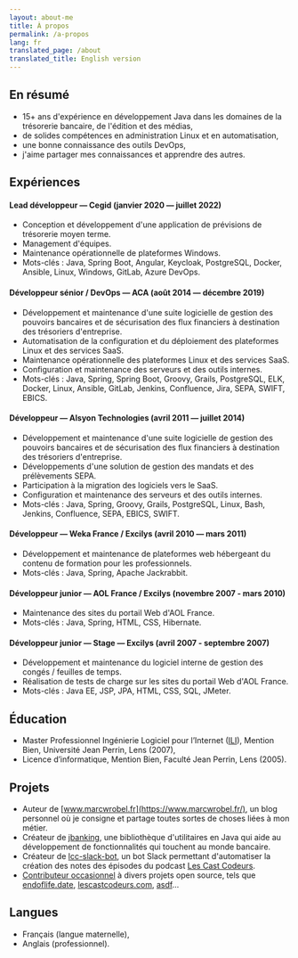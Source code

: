 ```yaml
---
layout: about-me
title: À propos
permalink: /a-propos
lang: fr
translated_page: /about
translated_title: English version
---
```


## En résumé

- 15+ ans d'expérience en développement Java dans les domaines de la trésorerie bancaire, de
  l'édition et des médias,
- de solides compétences en administration Linux et en automatisation,
- une bonne connaissance des outils DevOps,
- j'aime partager mes connaissances et apprendre des autres.

## Expériences

#### Lead développeur — Cegid (janvier 2020 — juillet 2022)

- Conception et développement d'une application de prévisions de trésorerie moyen terme.
- Management d'équipes.
- Maintenance opérationnelle de plateformes Windows.
- Mots-clés : Java, Spring Boot, Angular, Keycloak, PostgreSQL, Docker, Ansible, Linux, Windows,
  GitLab, Azure DevOps.

#### Développeur sénior / DevOps — ACA (août 2014 — décembre 2019)

- Développement et maintenance d'une suite logicielle de gestion des pouvoirs bancaires et de
  sécurisation des flux financiers à destination des trésoriers d'entreprise.
- Automatisation de la configuration et du déploiement des plateformes Linux et des services SaaS.
- Maintenance opérationnelle des plateformes Linux et des services SaaS.
- Configuration et maintenance des serveurs et des outils internes.
- Mots-clés : Java, Spring, Spring Boot, Groovy, Grails, PostgreSQL, ELK, Docker, Linux, Ansible,
  GitLab, Jenkins, Confluence, Jira, SEPA, SWIFT, EBICS.

#### Développeur — Alsyon Technologies (avril 2011 — juillet 2014)

- Développement et maintenance d'une suite logicielle de gestion des pouvoirs bancaires et de
  sécurisation des flux financiers à destination des trésoriers d'entreprise.
- Développements d'une solution de gestion des mandats et des prélèvements SEPA.
- Participation à la migration des logiciels vers le SaaS.
- Configuration et maintenance des serveurs et des outils internes.
- Mots-clés : Java, Spring, Groovy, Grails, PostgreSQL, Linux, Bash, Jenkins, Confluence, SEPA,
  EBICS, SWIFT.

#### Développeur — Weka France / Excilys (avril 2010 — mars 2011)

- Développement et maintenance de plateformes web hébergeant du contenu de formation pour les
  professionnels.
- Mots-clés : Java, Spring, Apache Jackrabbit.

#### Développeur junior — AOL France / Excilys (novembre 2007 - mars 2010)

- Maintenance des sites du portail Web d'AOL France.
- Mots-clés : Java, Spring, HTML, CSS, Hibernate.

#### Développeur junior — Stage — Excilys (avril 2007 - septembre 2007)

- Développement et maintenance du logiciel interne de gestion des congés / feuilles de temps.
- Réalisation de tests de charge sur les sites du portail Web d'AOL France.
- Mots-clés : Java EE, JSP, JPA, HTML, CSS, SQL, JMeter.

## Éducation

- Master Professionnel Ingénierie Logiciel pour l’Internet
  ([ILI](https://www.cril.univ-artois.fr/master/ili/m2proili-home.html)), Mention Bien, Université
  Jean Perrin, Lens (2007),
- Licence d’informatique, Mention Bien, Faculté Jean Perrin, Lens (2005).

## Projets

- Auteur de [www.marcwrobel.fr](https://www.marcwrobel.fr/), un blog personnel où je consigne et
  partage toutes sortes de choses liées à mon métier.
- Créateur de [jbanking](https://github.com/marcwrobel/jbanking), une bibliothèque d'utilitaires
  en Java qui aide au développement de fonctionnalités qui touchent au monde bancaire.
- Créateur de [lcc-slack-bot](https://github.com/lescastcodeurs/lcc-slack-bot), un
  bot Slack permettant d'automatiser la création des notes des épisodes du podcast
  [Les Cast Codeurs](https://lescastcodeurs.com/).
- [Contributeur occasionnel](https://github.com/marcwrobel) à divers projets open source, tels
  que [endoflife.date](https://github.com/endoflife-date/endoflife.date),
  [lescastcodeurs.com](https://github.com/lescastcodeurs/lescastcodeurs.com),
  [asdf](https://github.com/asdf-community)…

## Langues

- Français (langue maternelle),
- Anglais (professionnel).
